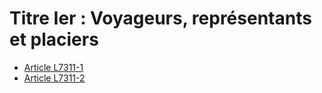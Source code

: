 # Titre Ier : Voyageurs, représentants et placiers

* [Article L7311-1](./LEGIARTI000006904714.md)
* [Article L7311-2](./LEGIARTI000006904715.md)
